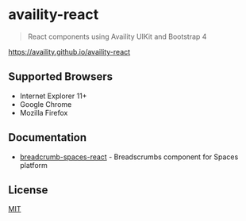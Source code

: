 # availity-react

> React components using Availity UIKit and Bootstrap 4

https://availity.github.io/availity-react

## Supported Browsers

* Internet Explorer 11+
* Google Chrome
* Mozilla Firefox

## Documentation

- [breadcrumb-spaces-react](packages/breadcrumbs-spaces-react/README.md) - Breadscrumbs component for Spaces platform

## License

[MIT](./LICENSE)

